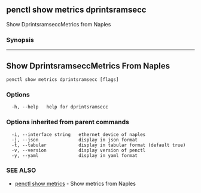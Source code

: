 ## penctl show metrics dprintsramsecc

Show DprintsramseccMetrics from Naples

### Synopsis



---------------------------------
 Show DprintsramseccMetrics From Naples 
---------------------------------


```
penctl show metrics dprintsramsecc [flags]
```

### Options

```
  -h, --help   help for dprintsramsecc
```

### Options inherited from parent commands

```
  -i, --interface string   ethernet device of naples
  -j, --json               display in json format
  -t, --tabular            display in tabular format (default true)
  -v, --version            display version of penctl
  -y, --yaml               display in yaml format
```

### SEE ALSO
* [penctl show metrics](penctl_show_metrics.md)	 - Show metrics from Naples

